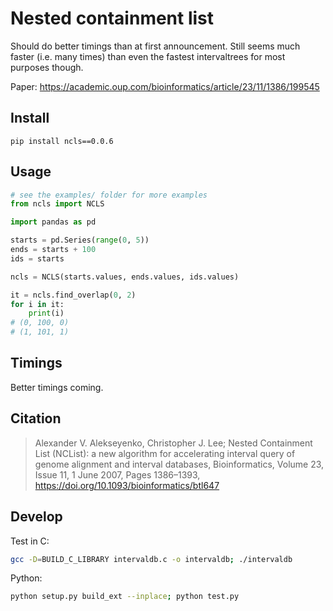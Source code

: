 # Nested containment list

Should do better timings than at first announcement. Still seems much faster (i.e. many times) than even the fastest intervaltrees for most purposes though.

Paper: https://academic.oup.com/bioinformatics/article/23/11/1386/199545

## Install

```
pip install ncls==0.0.6
```

## Usage

```python
# see the examples/ folder for more examples
from ncls import NCLS

import pandas as pd

starts = pd.Series(range(0, 5))
ends = starts + 100
ids = starts

ncls = NCLS(starts.values, ends.values, ids.values)

it = ncls.find_overlap(0, 2)
for i in it:
    print(i)
# (0, 100, 0)
# (1, 101, 1)
```

## Timings

Better timings coming.

## Citation

> Alexander V. Alekseyenko, Christopher J. Lee; Nested Containment List (NCList): a new algorithm for accelerating interval query of genome alignment and interval databases, Bioinformatics, Volume 23, Issue 11, 1 June 2007, Pages 1386–1393, https://doi.org/10.1093/bioinformatics/btl647

## Develop

Test in C:

```bash
gcc -D=BUILD_C_LIBRARY intervaldb.c -o intervaldb; ./intervaldb
```

Python:

```bash
python setup.py build_ext --inplace; python test.py
```
